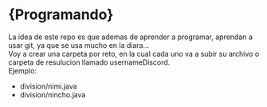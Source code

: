 # {Programando}
La idea de este repo es que ademas de aprender a programar, aprendan a usar git, ya que se usa mucho en la diara...  
Voy a crear una carpeta por reto, en la cual cada uno va a subir su archivo o carpeta de resulucion llamado usernameDiscord.  
Ejemplo:   
 - division/nimi.java
 - division/nincho.java
